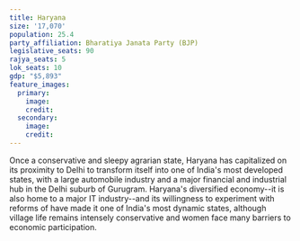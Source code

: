 ```yaml
---
title: Haryana
size: '17,070'
population: 25.4
party_affiliation: Bharatiya Janata Party (BJP)
legislative_seats: 90
rajya_seats: 5
lok_seats: 10
gdp: "$5,893"
feature_images:
  primary:
    image: 
    credit: 
  secondary:
    image: 
    credit: 
---
```


Once a conservative and sleepy agrarian state, Haryana has capitalized on its proximity to Delhi to transform itself into one of India's most developed states, with a large automobile industry and a major financial and industrial hub in the Delhi suburb of Gurugram. Haryana's diversified economy--it is also home to a major IT industry--and its willingness to experiment with reforms of have made it one of India's most dynamic states, although village life remains intensely conservative and women face many barriers to economic participation.
